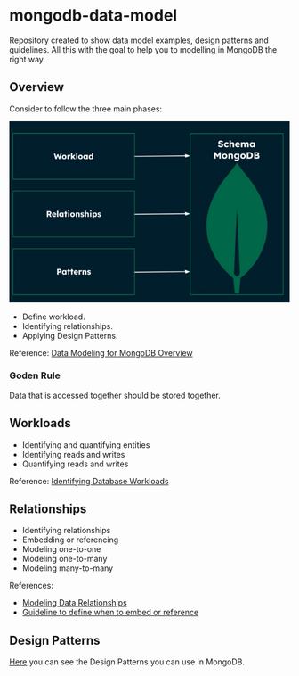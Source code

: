 # mongodb-data-model
Repository created to show data model examples, design patterns and guidelines.
All this with the goal to help you to modelling in MongoDB the right way.

## Overview
Consider to follow the three main phases:

![general phases](./.docs/img/general-phases.png)

- Define workload.
- Identifying relationships.
- Applying Design Patterns.

Reference: [Data Modeling for MongoDB Overview](https://learn.mongodb.com/learn/course/data-modeling-for-mongodb-overview/lesson-1-course-introduction)

### Goden Rule
Data that is accessed together should be stored together.

## Workloads
- Identifying and quantifying entities
- Identifying reads and writes
- Quantifying reads and writes

Reference: [Identifying Database Workloads](https://learn.mongodb.com/learn/course/identifying-database-workloads)

## Relationships
- Identifying relationships
- Embedding or referencing
- Modeling one-to-one
- Modeling one-to-many
- Modeling many-to-many

References:
- [Modeling Data Relationships](https://learn.mongodb.com/learn/course/modeling-data-relationships)
- [Guideline to define when to embed or reference](./reference-or-embed-guideline.pdf)

## Design Patterns
[Here](./design-patterns/) you can see the Design Patterns you can use in MongoDB.